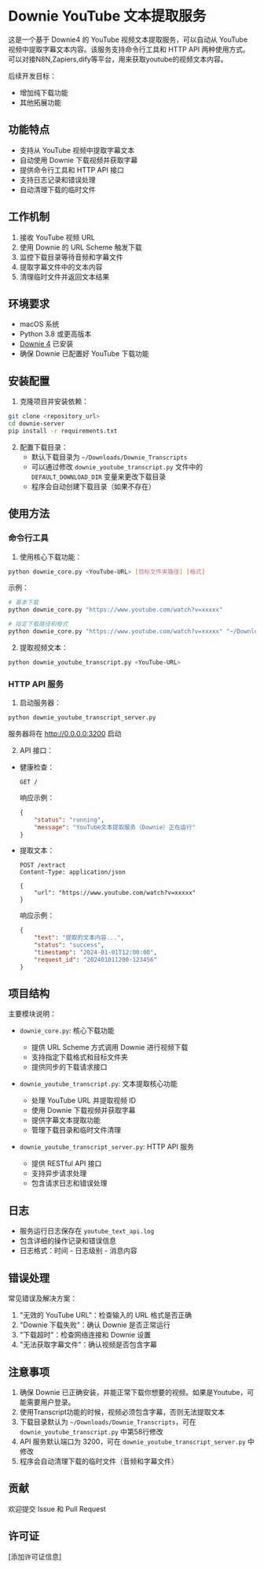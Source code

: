 # Downie YouTube 文本提取服务

这是一个基于 Downie4 的 YouTube 视频文本提取服务，可以自动从 YouTube 视频中提取字幕文本内容。该服务支持命令行工具和 HTTP API 两种使用方式。
可以对接N8N,Zapiers,dify等平台，用来获取youtube的视频文本内容。

后续开发目标：

- 增加纯下载功能
- 其他拓展功能

## 功能特点

- 支持从 YouTube 视频中提取字幕文本
- 自动使用 Downie 下载视频并获取字幕
- 提供命令行工具和 HTTP API 接口
- 支持日志记录和错误处理
- 自动清理下载的临时文件

## 工作机制

1. 接收 YouTube 视频 URL
2. 使用 Downie 的 URL Scheme 触发下载
3. 监控下载目录等待音频和字幕文件
4. 提取字幕文件中的文本内容
5. 清理临时文件并返回文本结果

## 环境要求

- macOS 系统
- Python 3.8 或更高版本
- [Downie 4](https://software.charliemonroe.net/downie/) 已安装
- 确保 Downie 已配置好 YouTube 下载功能

## 安装配置

1. 克隆项目并安装依赖：

```bash
git clone <repository_url>
cd downie-server
pip install -r requirements.txt
```

2. 配置下载目录：
   - 默认下载目录为 `~/Downloads/Downie_Transcripts`
   - 可以通过修改 `downie_youtube_transcript.py` 文件中的 `DEFAULT_DOWNLOAD_DIR` 变量来更改下载目录
   - 程序会自动创建下载目录（如果不存在）

## 使用方法

### 命令行工具

1. 使用核心下载功能：

```bash
python downie_core.py <YouTube-URL> [目标文件夹路径] [格式]
```

示例：
```bash
# 基本下载
python downie_core.py "https://www.youtube.com/watch?v=xxxxx"

# 指定下载路径和格式
python downie_core.py "https://www.youtube.com/watch?v=xxxxx" "~/Downloads/Videos" mp4
```

2. 提取视频文本：

```bash
python downie_youtube_transcript.py <YouTube-URL>
```

### HTTP API 服务

1. 启动服务器：

```bash
python downie_youtube_transcript_server.py
```

服务器将在 http://0.0.0.0:3200 启动

2. API 接口：

- 健康检查：
  ```
  GET /
  ```
  响应示例：
  ```json
  {
      "status": "running",
      "message": "YouTube文本提取服务（Downie）正在运行"
  }
  ```

- 提取文本：
  ```
  POST /extract
  Content-Type: application/json
  
  {
      "url": "https://www.youtube.com/watch?v=xxxxx"
  }
  ```

  响应示例：
  ```json
  {
      "text": "提取的文本内容...",
      "status": "success",
      "timestamp": "2024-01-01T12:00:00",
      "request_id": "202401011200-123456"
  }
  ```

## 项目结构

主要模块说明：

- `downie_core.py`: 核心下载功能
  - 提供 URL Scheme 方式调用 Downie 进行视频下载
  - 支持指定下载格式和目标文件夹
  - 提供同步的下载请求接口

- `downie_youtube_transcript.py`: 文本提取核心功能
  - 处理 YouTube URL 并提取视频 ID
  - 使用 Downie 下载视频并获取字幕
  - 提供字幕文本提取功能
  - 管理下载目录和临时文件清理

- `downie_youtube_transcript_server.py`: HTTP API 服务
  - 提供 RESTful API 接口
  - 支持异步请求处理
  - 包含请求日志和错误处理

## 日志

- 服务运行日志保存在 `youtube_text_api.log`
- 包含详细的操作记录和错误信息
- 日志格式：时间 - 日志级别 - 消息内容

## 错误处理

常见错误及解决方案：

1. "无效的 YouTube URL"：检查输入的 URL 格式是否正确
2. "Downie 下载失败"：确认 Downie 是否正常运行
3. "下载超时"：检查网络连接和 Downie 设置
4. "无法获取字幕文件"：确认视频是否包含字幕

## 注意事项

1. 确保 Downie 已正确安装，并能正常下载你想要的视频。如果是Youtube，可能需要用户登录。
2. 使用Transcript功能的时候，视频必须包含字幕，否则无法提取文本
3. 下载目录默认为 `~/Downloads/Downie_Transcripts`，可在 `downie_youtube_transcript.py` 中第58行修改
4. API 服务默认端口为 3200，可在 `downie_youtube_transcript_server.py` 中修改
5. 程序会自动清理下载的临时文件（音频和字幕文件）

## 贡献

欢迎提交 Issue 和 Pull Request

## 许可证

[添加许可证信息]